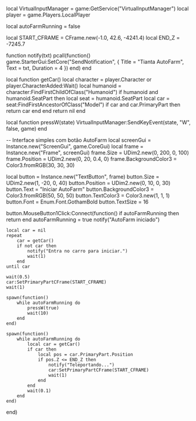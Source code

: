 local VirtualInputManager = game:GetService("VirtualInputManager")
local player = game.Players.LocalPlayer

local autoFarmRunning = false

local START_CFRAME = CFrame.new(-1.0, 42.6, -4241.4)
local END_Z = -7245.7

function notify(txt)
    pcall(function()
        game.StarterGui:SetCore("SendNotification", {
            Title = "Tianta AutoFarm",
            Text = txt,
            Duration = 4
        })
    end)
end

local function getCar()
    local character = player.Character or player.CharacterAdded:Wait()
    local humanoid = character:FindFirstChildOfClass("Humanoid")
    if humanoid and humanoid.SeatPart then
        local seat = humanoid.SeatPart
        local car = seat:FindFirstAncestorOfClass("Model")
        if car and car.PrimaryPart then
            return car
        end
    end
    return nil
end

local function pressW(state)
    VirtualInputManager:SendKeyEvent(state, "W", false, game)
end

-- Interface simples com botão AutoFarm
local screenGui = Instance.new("ScreenGui", game.CoreGui)
local frame = Instance.new("Frame", screenGui)
frame.Size = UDim2.new(0, 200, 0, 100)
frame.Position = UDim2.new(0, 20, 0.4, 0)
frame.BackgroundColor3 = Color3.fromRGB(30, 30, 30)

local button = Instance.new("TextButton", frame)
button.Size = UDim2.new(1, -20, 0, 40)
button.Position = UDim2.new(0, 10, 0, 30)
button.Text = "Iniciar AutoFarm"
button.BackgroundColor3 = Color3.fromRGB(50, 50, 50)
button.TextColor3 = Color3.new(1, 1, 1)
button.Font = Enum.Font.GothamBold
button.TextSize = 16

button.MouseButton1Click:Connect(function()
    if autoFarmRunning then return end
    autoFarmRunning = true
    notify("AutoFarm iniciado")

    local car = nil
    repeat
        car = getCar()
        if not car then
            notify("Entra no carro para iniciar.")
            wait(1)
        end
    until car

    wait(0.5)
    car:SetPrimaryPartCFrame(START_CFRAME)
    wait(1)

    spawn(function()
        while autoFarmRunning do
            pressW(true)
            wait(10)
        end
    end)

    spawn(function()
        while autoFarmRunning do
            local car = getCar()
            if car then
                local pos = car.PrimaryPart.Position
                if pos.Z <= END_Z then
                    notify("Teleportando...")
                    car:SetPrimaryPartCFrame(START_CFRAME)
                    wait(1)
                end
            end
            wait(0.1)
        end
    end)
end)
